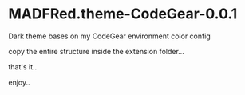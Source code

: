 # MADFRed.theme-CodeGear-0.0.1
Dark theme bases on my CodeGear environment color config

copy the entire structure inside the extension folder...

that's it.. 

enjoy..
